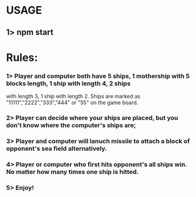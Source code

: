 # USAGE
## 1> npm start

# Rules:
### 1> Player and computer both have 5 ships, 1 mothership with 5 blocks length, 1 ship with length 4, 2 ships 
with length 3, 1 ship with length 2. Ships are marked as "11111","2222","333","444" or "55" on the game board.
### 2> Player can decide where your ships are placed, but you don't know where the computer's ships are;
### 3> Player and computer will lanuch missile to attach a block of opponent's sea field alternatively.
### 4> Player or computer who first hits opponent's all ships win. No matter how many times one ship is hitted.
### 5> Enjoy!